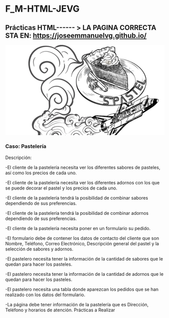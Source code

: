 # F_M-HTML-JEVG

## Prácticas HTML------ > LA PAGINA CORRECTA STA EN: https://joseemmanuelvg.github.io/
![Image text](https://github.com/JoseEmmanuelVG/F_M-HTML-JEVG/blob/main/LOGO_SPACE-STEL_JEVG.png)

### Caso: Pastelería

Descripción:

-El cliente de la pastelería necesita ver los diferentes sabores de pasteles, así como los precios de cada uno.

-El cliente de la pastelería necesita ver los diferentes adornos con los que se puede decorar el pastel y los precios de cada uno.

-El cliente de la pastelería tendrá la posibilidad de combinar sabores dependiendo de sus preferencias.

-El cliente de la pastelería tendrá la posibilidad de combinar adornos dependiendo de sus preferencias.

-El cliente de la pastelería necesita poner en un formulario su pedido.

-El formulario debe de contener los datos de contacto del cliente que son Nombre, Teléfono, Correo Electrónico, Descripción general del pastel y la selección de sabores y adornos.

-El pastelero necesita tener la información de la cantidad de sabores que le quedan para hacer los pasteles.

-El pastelero necesita tener la información de la cantidad de adornos que le quedan para hacer los pasteles.

-El pastelero necesita una tabla donde aparezcan los pedidos que se han realizado con los datos del formulario.

-La página debe tener información de la pastelería que es Dirección, Teléfono y horarios de atención.
Prácticas a Realizar

